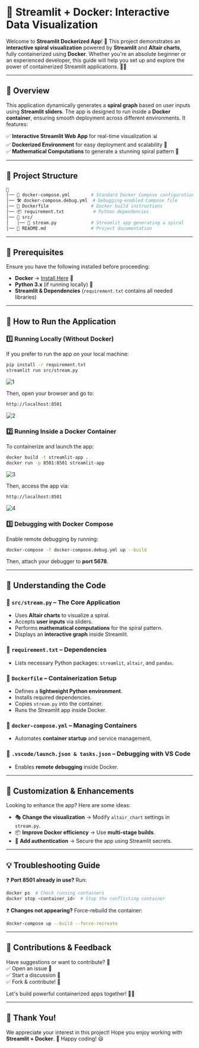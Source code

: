 
# 🚀 Streamlit + Docker: Interactive Data Visualization

Welcome to **Streamlit Dockerized App**! 🎉 This project demonstrates an **interactive spiral visualization** powered by **Streamlit** and **Altair charts**, fully containerized using **Docker**. Whether you're an absolute beginner or an experienced developer, this guide will help you set up and explore the power of containerized Streamlit applications. 🐳✨

---

## 📌 Overview
This application dynamically generates a **spiral graph** based on user inputs using **Streamlit sliders**. The app is designed to run inside a **Docker container**, ensuring smooth deployment across different environments. It features:

✅ **Interactive Streamlit Web App** for real-time visualization 📊  
✅ **Dockerized Environment** for easy deployment and scalability 🐳  
✅ **Mathematical Computations** to generate a stunning spiral pattern 🔢  

---

## 📂 Project Structure
```bash
📂
│── 📜 docker-compose.yml        # Standard Docker Compose configuration
│── 🛠️ docker-compose.debug.yml  # Debugging-enabled Compose file
│── 📄 Dockerfile                # Docker build instructions
│── 📦 requirement.txt           # Python dependencies
│── 📂 src/
│   │── 🎨 stream.py             # Streamlit app generating a spiral
│── 📖 README.md                 # Project documentation
```

---

## 🔧 Prerequisites
Ensure you have the following installed before proceeding:
- **Docker** → [Install Here](https://www.docker.com/get-started) 🐳  
- **Python 3.x** (if running locally) 🐍  
- **Streamlit & Dependencies** (`requirement.txt` contains all needed libraries)  

---

## 🚀 How to Run the Application
### **1️⃣ Running Locally (Without Docker)**
If you prefer to run the app on your local machine:
```bash
pip install -r requirement.txt
streamlit run src/stream.py
```

![1](https://github.com/user-attachments/assets/b58edeaf-3018-4889-a372-7cf79a5e1a5d)


Then, open your browser and go to:
```bash
http://localhost:8501
```

![2](https://github.com/user-attachments/assets/1b4b792d-3e12-40cb-ad68-cf2eb1d69fa0)


### **2️⃣ Running Inside a Docker Container**
To containerize and launch the app:
```bash
docker build -t streamlit-app .
docker run -p 8501:8501 streamlit-app
```

![3](https://github.com/user-attachments/assets/e8b4ad65-3deb-45c0-b1c4-bf94ea9f9728)


Then, access the app via:
```bash
http://localhost:8501
```

![4](https://github.com/user-attachments/assets/9cd05d42-f7a3-4e41-8cc0-dcf2edbb478a)


### **3️⃣ Debugging with Docker Compose**
Enable remote debugging by running:
```bash
docker-compose -f docker-compose.debug.yml up --build
```
Then, attach your debugger to **port 5678**.

---

## 📜 Understanding the Code
### **🔹 `src/stream.py` – The Core Application**
- Uses **Altair charts** to visualize a spiral.
- Accepts **user inputs** via sliders.
- Performs **mathematical computations** for the spiral pattern.
- Displays an **interactive graph** inside Streamlit.

### **🔹 `requirement.txt` – Dependencies**
- Lists necessary Python packages: `streamlit`, `altair`, and `pandas`.

### **🔹 `Dockerfile` – Containerization Setup**
- Defines a **lightweight Python environment**.
- Installs required dependencies.
- Copies `stream.py` into the container.
- Runs the Streamlit app inside Docker.

### **🔹 `docker-compose.yml` – Managing Containers**
- Automates **container startup** and service management.

### **🔹 `.vscode/launch.json & tasks.json` – Debugging with VS Code**
- Enables **remote debugging** inside Docker.

---

## 🎨 Customization & Enhancements
Looking to enhance the app? Here are some ideas:
- 🎭 **Change the visualization** → Modify `altair_chart` settings in `stream.py`.
- 📦 **Improve Docker efficiency** → Use **multi-stage builds**.
- 🔐 **Add authentication** → Secure the app using Streamlit secrets.

---

## 💡 Troubleshooting Guide
❓ **Port 8501 already in use?** Run:
```bash
docker ps  # Check running containers
docker stop <container_id>  # Stop the conflicting container
```

❓ **Changes not appearing?** Force-rebuild the container:
```bash
docker-compose up --build --force-recreate
```

---

## 🙌 Contributions & Feedback
Have suggestions or want to contribute? 🚀  
✅ Open an issue 📝  
✅ Start a discussion 💬  
✅ Fork & contribute! 🎉  

Let's build powerful containerized apps together! 🐳✨

---

## 🎉 Thank You!
We appreciate your interest in this project! Hope you enjoy working with **Streamlit + Docker**. 🚀 Happy coding! 😃
